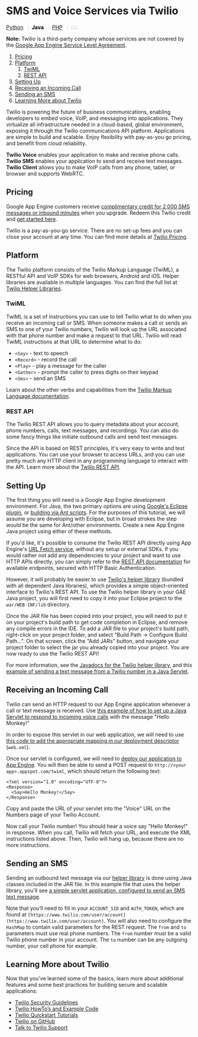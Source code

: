 # SMS and Voice Services via Twilio

  

[Python](https://web.archive.org/web/20160424230625/https://cloud.google.com/appengine/docs/python/sms/twilio "View this page in the Python runtime") <span style="color: #ddd; padding: 0em .5em;">|</span><span style="color: black; font-weight:bold">Java</span> <span style="color: #ddd; padding: 0em .5em;">|</span>[PHP](https://web.archive.org/web/20160424230625/https://cloud.google.com/appengine/docs/php/sms/twilio "View this page in the PHP runtime") <span style="color: #ddd; padding: 0em .5em;">|</span><span style="color:lightgray" title="This page is not available in the Go runtime">Go</span>

**Note:** Twilio is a third-party company whose services are not covered by the [Google App Engine Service Level Agreement](https://web.archive.org/web/20160424230625/https://cloud.google.com/appengine/sla).

1.  [Pricing](#pricing)
2.  [Platform](#platform)
    1.  [TwiML](#twiml)
    2.  [REST API](#rest_api)
3.  [Setting Up](#setting_up)
4.  [Receiving an Incoming Call](#receiving_an_incoming_call)
5.  [Sending an SMS](#sending_an_sms)
6.  [Learning More about Twilio](#learning_more_about_twilio)

Twilio is powering the future of business communications, enabling developers to embed voice, VoIP, and messaging into applications. They virtualize all infrastructure needed in a cloud-based, global environment, exposing it through the Twilio communications API platform. Applications are simple to build and scalable. Enjoy flexibility with pay-as-you go pricing, and benefit from cloud reliability.

**Twilio Voice** enables your application to make and receive phone calls. **Twilio SMS** enables your application to send and receive text messages. **Twilio Client** allows you to make VoIP calls from any phone, tablet, or browser and supports WebRTC.

## Pricing

Google App Engine customers receive [complimentary credit for 2,000 SMS messages or inbound minutes](https://web.archive.org/web/20160424230625/http://ahoy.twilio.com/googlecloudplatform) when you upgrade. Redeem this Twilio credit and [get started here](https://web.archive.org/web/20160424230625/http://ahoy.twilio.com/googlecloudplatform).

Twilio is a pay-as-you-go service. There are no set-up fees and you can close your account at any time. You can find more details at [Twilio Pricing](https://web.archive.org/web/20160424230625/http://www.twilio.com/pricing).

## Platform

The Twilio platform consists of the Twilio Markup Language (TwiML), a RESTful API and VoIP SDKs for web browsers, Android and iOS. Helper libraries are available in multiple languages. You can find the full list at [Twilio Helper Libraries](https://web.archive.org/web/20160424230625/http://www.twilio.com/docs/libraries).

### TwiML

TwiML is a set of instructions you can use to tell Twilio what to do when you receive an incoming call or SMS. When someone makes a call or sends an SMS to one of your Twilio numbers, Twilio will look up the URL associated with that phone number and make a request to that URL. Twilio will read TwiML instructions at that URL to determine what to do:

-   `<Say>` - text to speech
-   `<Record>` - record the call
-   `<Play>` - play a message for the caller
-   `<Gather>` - prompt the caller to press digits on their keypad
-   `<Sms>` - send an SMS

Learn about the other verbs and capabilities from the [Twilio Markup Language documentation](https://web.archive.org/web/20160424230625/http://www.twilio.com/docs/api/twiml).

### REST API

The Twilio REST API allows you to query metadata about your account, phone numbers, calls, text messages, and recordings. You can also do some fancy things like initiate outbound calls and send text messages.

Since the API is based on REST principles, it's very easy to write and test applications. You can use your browser to access URLs, and you can use pretty much any HTTP client in any programming language to interact with the API. Learn more about the [Twilio REST API](https://web.archive.org/web/20160424230625/http://www.twilio.com/docs/api/rest).

## Setting Up

The first thing you will need is a Google App Engine development environment. For Java, the two primary options are using [Google's Eclipse plugin](https://web.archive.org/web/20160424230625/https://cloud.google.com/appengine/docs/java/gettingstarted/installing), or [building via Ant scripts](https://web.archive.org/web/20160424230625/https://cloud.google.com/appengine/docs/java/tools/ant). For the purposes of this tutorial, we will assume you are developing with Eclipse, but in broad strokes the step would be the same for Ant/other environments. Create a new App Engine Java project using either of these methods.

If you'd like, it's possible to consume the Twilio REST API directly using App Engine's [URL Fetch service](https://web.archive.org/web/20160424230625/https://cloud.google.com/appengine/docs/java/urlfetch/), without any setup or external SDKs. If you would rather not add any dependencies to your project and want to use HTTP APIs directly, you can simply refer to the [REST API documentation](https://web.archive.org/web/20160424230625/http://www.twilio.com/docs/api/rest) for available endpoints, secured with HTTP Basic Authentication.

However, it will probably be easier to use [Twilio's helper library](https://web.archive.org/web/20160424230625/http://www.twilio.com/docs/libraries) (bundled with all dependent Java libraries), which provides a simple object-oriented interface to Twilio's REST API. To use the Twilio helper library in your GAE Java project, you will first need to copy it into your Eclipse project to the `war/WEB-INF/lib` directory.

Once the JAR file has been copied into your project, you will need to put it on your project's build path to get code completion in Eclipse, and remove any compile errors in the IDE. To add a JAR file to your project's build path, right-click on your project folder, and select "Build Path -&gt; Configure Build Path...". On that screen, click the "Add JARs" button, and navigate your project folder to select the jar you already copied into your project. You are now ready to use the Twilio REST API!

For more information, see the [Javadocs for the Twilio helper library](https://web.archive.org/web/20160424230625/http://twilio.github.com/twilio-java/), and this [example of sending a text message from a Twilio number in a Java Servlet](https://web.archive.org/web/20160424230625/https://gist.github.com/kwhinnery/5119402).

## Receiving an Incoming Call

Twilio can send an HTTP request to our App Engine application whenever a call or text message is received. Use [this example of how to set up a Java Servlet to respond to incoming voice calls](https://web.archive.org/web/20160424230625/https://gist.github.com/kwhinnery/5119456) with the message "Hello Monkey!"

In order to expose this servlet in our web application, we will need to use [this code to add the appropriate mapping in our deployment descriptor](https://web.archive.org/web/20160424230625/https://gist.github.com/kwhinnery/5119475) (`web.xml`).

Once our servlet is configured, we will need to [deploy our application to App Engine](https://web.archive.org/web/20160424230625/https://cloud.google.com/appengine/docs/java/gettingstarted/uploading). You will then be able to send a POST request to `http://<your app>.appspot.com/twiml`, which should return the following text:

```
<?xml version="1.0" encoding="UTF-8"?>
<Response>
  <Say>Hello Monkey!</Say>
</Response>
```

Copy and paste the URL of your servlet into the "Voice" URL on the Numbers page of your Twilio Account.

Now call your Twilio number! You should hear a voice say "Hello Monkey!" in response. When you call, Twilio will fetch your URL, and execute the XML instructions listed above. Then, Twilio will hang up, because there are no more instructions.

## Sending an SMS

Sending an outbound text message via our [helper library](https://web.archive.org/web/20160424230625/http://twilio.github.com/twilio-java/) is done using Java classes included in the JAR file. In this example file that uses the helper library, you'll see [a simple servlet application, configured to send an SMS text message](https://web.archive.org/web/20160424230625/https://gist.github.com/kwhinnery/5254045).

Note that you’ll need to fill in your `ACCOUNT_SID` and `AUTH_TOKEN`, which are found at `[https://www.twilio.com/user/account](https://www.twilio.com/user/account)`. You will also need to configure the `HashMap` to contain valid parameters for the REST request. The `from` and `to` parameters must use real phone numbers. The `from` number must be a valid Twilio phone number in your account. The `to` number can be any outgoing number, your cell phone for example.

## Learning More about Twilio

Now that you've learned some of the basics, learn more about additional features and some best practices for building secure and scalable applications:

-   [Twilio Security Guidelines](https://web.archive.org/web/20160424230625/http://www.twilio.com/docs/security)
-   [Twilio HowTo’s and Example Code](https://web.archive.org/web/20160424230625/http://www.twilio.com/docs/howto)
-   [Twilio Quickstart Tutorials](https://web.archive.org/web/20160424230625/http://www.twilio.com/docs/quickstart)
-   [Twilio on GitHub](https://web.archive.org/web/20160424230625/https://github.com/twilio)
-   [Talk to Twilio Support](https://web.archive.org/web/20160424230625/http://www.twilio.com/help/contact)
